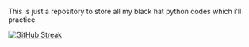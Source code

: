 This is just a repository to store all my 
black hat python codes which i'll practice

[![GitHub Streak](https://streak-stats.demolab.com/?user=HYPERION-08&theme=dark)](https://git.io/streak-stats)
